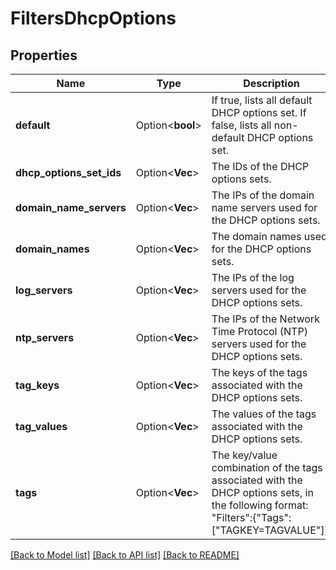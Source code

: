 # FiltersDhcpOptions

## Properties

Name | Type | Description | Notes
------------ | ------------- | ------------- | -------------
**default** | Option<**bool**> | If true, lists all default DHCP options set. If false, lists all non-default DHCP options set. | [optional]
**dhcp_options_set_ids** | Option<**Vec<String>**> | The IDs of the DHCP options sets. | [optional]
**domain_name_servers** | Option<**Vec<String>**> | The IPs of the domain name servers used for the DHCP options sets. | [optional]
**domain_names** | Option<**Vec<String>**> | The domain names used for the DHCP options sets. | [optional]
**log_servers** | Option<**Vec<String>**> | The IPs of the log servers used for the DHCP options sets. | [optional]
**ntp_servers** | Option<**Vec<String>**> | The IPs of the Network Time Protocol (NTP) servers used for the DHCP options sets. | [optional]
**tag_keys** | Option<**Vec<String>**> | The keys of the tags associated with the DHCP options sets. | [optional]
**tag_values** | Option<**Vec<String>**> | The values of the tags associated with the DHCP options sets. | [optional]
**tags** | Option<**Vec<String>**> | The key/value combination of the tags associated with the DHCP options sets, in the following format: &quot;Filters&quot;:{&quot;Tags&quot;:[&quot;TAGKEY=TAGVALUE&quot;]}. | [optional]

[[Back to Model list]](../README.md#documentation-for-models) [[Back to API list]](../README.md#documentation-for-api-endpoints) [[Back to README]](../README.md)


